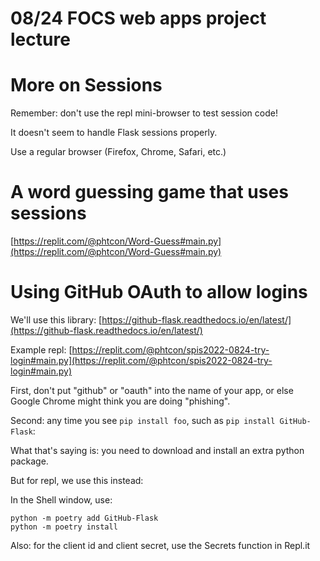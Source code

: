 # 08/24 FOCS web apps project lecture


# More on Sessions

Remember: don't use the repl mini-browser to test session code!

It doesn't seem to handle Flask sessions properly.

Use a regular browser (Firefox, Chrome, Safari, etc.)

# A word guessing game that uses sessions


[https://replit.com/@phtcon/Word-Guess#main.py](https://replit.com/@phtcon/Word-Guess#main.py)

# Using GitHub OAuth to allow logins

We'll use this library: [https://github-flask.readthedocs.io/en/latest/](https://github-flask.readthedocs.io/en/latest/)

Example repl: [https://replit.com/@phtcon/spis2022-0824-try-login#main.py](https://replit.com/@phtcon/spis2022-0824-try-login#main.py)

First, don't put "github" or "oauth" into the name of your app, or else Google Chrome might think you are doing "phishing".

Second: any time you see `pip install foo`, such as `pip install GitHub-Flask`:

What that's saying is: you need to download and install an extra python package.

But for repl, we use this instead:

In the Shell window, use:

```
python -m poetry add GitHub-Flask
python -m poetry install
```

Also: for the client id and client secret, use the Secrets function in Repl.it

